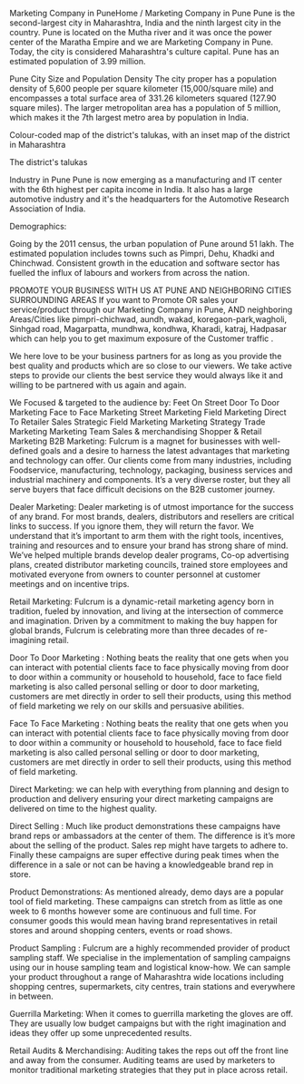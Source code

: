 Marketing Company in PuneHome / Marketing Company in Pune
Pune is the second-largest city in Maharashtra, India and the ninth largest city in the country. Pune is located on the Mutha river and it was once the power center of the Maratha Empire and we are Marketing Company in Pune. Today, the city is considered Maharashtra's culture capital. Pune has an estimated population of 3.99 million.

Pune City Size and Population Density
The city proper has a population density of 5,600 people per square kilometer (15,000/square mile) and encompasses a total surface area of 331.26 kilometers squared (127.90 square miles). The larger metropolitan area has a population of 5 million, which makes it the 7th largest metro area by population in India.

 
Colour-coded map of the district's talukas, with an inset map of the district in Maharashtra

The district's talukas

Industry in Pune
Pune is now emerging as a manufacturing and IT center with the 6th highest per capita income in India. It also has a large automotive industry and it's the headquarters for the Automotive Research Association of India.

Demographics:

Going by the 2011 census, the urban population of Pune around 51 lakh. The estimated population includes towns such as Pimpri, Dehu, Khadki and Chinchwad. Consistent growth in the education and software sector has fuelled the influx of labours and workers from across the nation.

PROMOTE YOUR BUSINESS WITH US AT PUNE AND NEIGHBORING CITIES SURROUNDING AREAS
If you want to Promote OR sales your service/product through our Marketing Company in Pune, AND neighboring Areas/Cities like pimpri-chichwad, aundh, wakad, koregaon-park,wagholi, Sinhgad road, Magarpatta, mundhwa, kondhwa, Kharadi, katraj, Hadpasar  which can help you to get maximum exposure of the Customer traffic .

We here love to be your business partners for as long as you provide the best quality and products which are so close to our viewers. We take active steps to provide our clients the best service they would always like it and willing to be partnered with us again and again.

 

 

We Focused & targeted to the audience by:
Feet On Street
Door To Door Marketing
Face to Face Marketing
Street Marketing
Field Marketing
Direct To Retailer Sales
Strategic Field Marketing
Marketing Strategy
Trade Marketing
Marketing Team
Sales & merchandising
Shopper & Retail Marketing
B2B Marketing: Fulcrum is a magnet for businesses with well-defined goals and a desire to harness the latest advantages that marketing and technology can offer. Our clients come from many  industries, including Foodservice, manufacturing, technology, packaging, business services and industrial machinery and components. It’s a very diverse roster, but they all serve buyers that face difficult decisions on the B2B customer journey.

Dealer Marketing: Dealer marketing is of utmost importance for the success of any brand. For most brands, dealers, distributors and resellers are critical links to success. If you ignore them, they will return the favor. We understand that it’s important to arm them with the right tools, incentives, training and resources and to ensure your brand has strong share of mind. We’ve helped multiple brands develop dealer programs, Co-op advertising plans, created distributor marketing councils, trained store employees and motivated everyone from owners to counter personnel at customer meetings and on incentive trips.

Retail Marketing: Fulcrum is a dynamic-retail marketing agency born in tradition, fueled by innovation, and living at the intersection of commerce and imagination. Driven by a commitment to making the buy happen for global brands, Fulcrum is celebrating more than three decades of re-imagining retail.

Door To Door Marketing : Nothing beats the reality that one gets when you can interact with potential clients face to face physically moving from door to door within a community or household to household, face to face field marketing is also called personal selling or door to door marketing, customers are met directly in order to sell their products, using this method of field marketing we rely on our skills and persuasive abilities.

Face To Face Marketing : Nothing beats the reality that one gets when you can interact with potential clients face to face physically moving from door to door within a community or household to household, face to face field marketing is also called personal selling or door to door marketing, customers are met directly in order to sell their products, using this method of field marketing.

Direct Marketing:  we can help with everything from planning and design to production and delivery ensuring your direct marketing campaigns are delivered on time to the highest quality.

Direct Selling : Much like product demonstrations these campaigns have brand reps or ambassadors at the center of them. The difference is it’s more about the selling of the product. Sales rep might have targets to adhere to. Finally these campaigns are super effective during peak times when the difference in a sale or not can be having a knowledgeable brand rep in store.


Product Demonstrations: As mentioned already, demo days are a popular tool of field marketing. These campaigns can stretch from as little as one week to 6 months however some are continuous and full time. For consumer goods this would mean having brand representatives in retail stores and around shopping centers, events or road shows.

Product Sampling : Fulcrum are a highly recommended provider of product sampling staff. We specialise in the implementation of sampling campaigns using our in house sampling team and logistical know-how. We can sample your product throughout a range of Maharashtra wide locations including shopping centres, supermarkets, city centres, train stations and everywhere in between.

Guerrilla Marketing: When it comes to guerrilla marketing the gloves are off. They are usually low budget campaigns but with the right imagination and ideas they offer up some unprecedented results.

Retail Audits & Merchandising: Auditing takes the reps out off the front line and away from the consumer. Auditing teams are used by marketers to monitor traditional marketing strategies that they put in place across retail.

